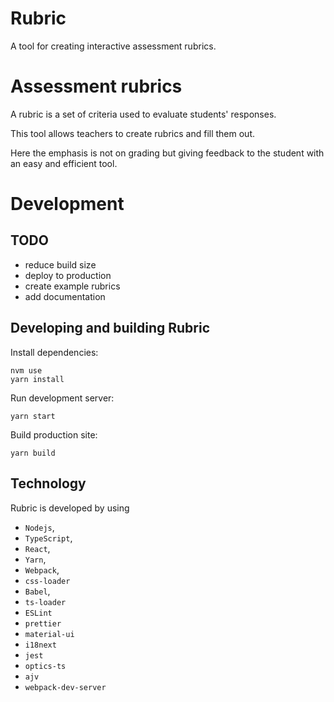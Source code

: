 # Rubric

A tool for creating interactive assessment rubrics.

# Assessment rubrics

A rubric is a set of criteria used to evaluate students' responses.

This tool allows teachers to create rubrics and fill them out.

Here the emphasis is not on grading but giving feedback to the student with
an easy and efficient tool.

# Development

## TODO

- reduce build size
- deploy to production
- create example rubrics
- add documentation

## Developing and building Rubric

Install dependencies:

```
nvm use
yarn install
```

Run development server:

```
yarn start
```

Build production site:

```
yarn build
```

## Technology

Rubric is developed by using

- `Nodejs`,
- `TypeScript`,
- `React`,
- `Yarn`,
- `Webpack`,
- `css-loader`
- `Babel`,
- `ts-loader`
- `ESLint`
- `prettier`
- `material-ui`
- `i18next`
- `jest`
- `optics-ts`
- `ajv`
- `webpack-dev-server`
